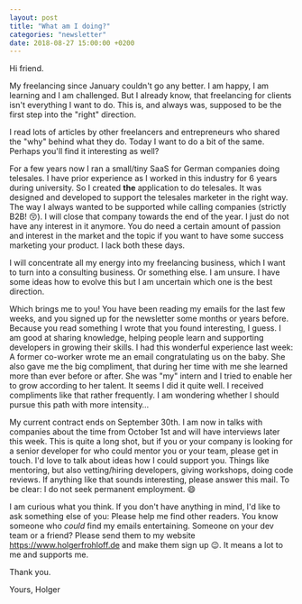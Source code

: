 ```yaml
---
layout: post
title: "What am I doing?"
categories: "newsletter"
date: 2018-08-27 15:00:00 +0200
---
```


Hi friend.

My freelancing since January couldn't go any better. I am happy, I am learning and I am challenged. But I already know, that freelancing for clients isn't everything I want to do. This is, and always was, supposed to be the first step into the "right" direction.

I read lots of articles by other freelancers and entrepreneurs who shared the "why" behind what they do. Today I want to do a bit of the same. Perhaps you'll find it interesting as well?
<!--more-->
For a few years now I ran a small/tiny SaaS for German companies doing telesales. I have prior experience as I worked in this industry for 6 years during university. So I created **the** application to do telesales. It was designed and developed to support the telesales marketer in the right way. The way I always wanted to be supported while calling companies (strictly B2B! 😚).
I will close that company towards the end of the year. I just do not have any interest in it anymore. You do need a certain amount of passion and interest in the market and the topic if you want to have some success marketing your product. I lack both these days.

I will concentrate all my energy into my freelancing business, which I want to turn into a consulting business. Or something else. I am unsure. I have some ideas how to evolve this but I am uncertain which one is the best direction.

Which brings me to you! You have been reading my emails for the last few weeks, and you signed up for the newsletter some months or years before. Because you read something I wrote that you found interesting, I guess. I am good at sharing knowledge, helping people learn and supporting developers in growing their skills.
I had this wonderful experience last week: A former co-worker wrote me an email congratulating us on the baby. She also gave me the big compliment, that during her time with me she learned more than ever before or after. She was "my" intern and I tried to enable her to grow according to her talent. It seems I did it quite well.
I received compliments like that rather frequently. I am wondering whether I should pursue this path with more intensity…

My current contract ends on September 30th. I am now in talks with companies about the time from October 1st and will have interviews later this week. This is quite a long shot, but if you or your company is looking for a senior developer for who could mentor you or your team, please get in touch. I'd love to talk about ideas how I could support you. Things like mentoring, but also vetting/hiring developers, giving workshops, doing code reviews. If anything like that sounds interesting, please answer this mail.
To be clear: I do not seek permanent employment. 😄

I am curious what you think. If you don't have anything in mind, I'd like to ask something else of you: Please help me find other readers. You know someone who _could_ find my emails entertaining.  Someone on your dev team or a friend? Please send them to my website https://www.holgerfrohloff.de and make them sign up 😉. It means a lot to me and supports me.

Thank you.

Yours,
Holger